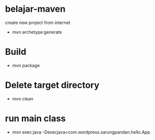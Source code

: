 # belajar-maven #
create new project from internet
* mvn archetype:generate

# Build #
* mvn package

# Delete target directory #
* mvn clean

# run main class #
* mvn exec:java -Dexecjava=com.wordpress.sarungpandan.hello.App


